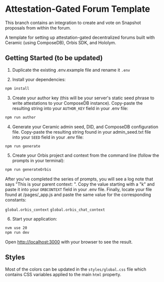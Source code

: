 # Attestation-Gated Forum Template

This branch contains an integration to create and vote on Snapshot proposals from within the forum.

A template for setting up attestation-gated decentralized forums built with Ceramic (using ComposeDB), Orbis SDK, and Hololym. 

## Getting Started (to be updated)

1. Duplicate the existing .env.example file and rename it `.env`

2. Install your dependencies:

```bash
npm install
```

3. Create your author key (this will be your server's static seed phrase to write attestations to your ComposeDB instance). Copy-paste the resulting string into your `AUTHOR_KEY` field in your .env file:

```bash
npm run author
```

4. Generate your Ceramic admin seed, DID, and ComposeDB configuration file. Copy-paste the resulting string found in your admin_seed.txt file into your `SEED` field in your .env file:

```bash
npm run generate
```

5. Create your Orbis project and context from the command line (follow the prompts in your terminal):

```bash
npm run generateOrbis
```

After you've completed the series of prompts, you will see a log note that says "This is your parent context: ". Copy the value starting with a "k" and paste it into your `ORBCONTEXT` field in your .env file. Finally, locate your file found at /pages/_app.js and paste the same value for the corresponding constants: 

`global.orbis_context`
`global.orbis_chat_context`

6. Start your application:

```bash
nvm use 20
npm run dev
```

Open [http://localhost:3000](http://localhost:3000) with your browser to see the result.

## Styles

Most of the colors can be updated in the `styles/global.css` file which contains CSS variables applied to the main `html` property.


